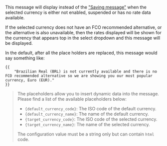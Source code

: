 This message will display instead of the <a href="#{{$group}}_{{$type}}_results_message" title="Saving message">"Saving message"</a> when the selected currency
is either not enabled, suspended or has no rate data available. 

If the selected currency does not have an FCO recommended alternative, or the alternative  is also unavailable, then the 
rates displayed will be shown for the currency that appears top in the select dropdown and this message will be displayed. 

In the default, after all the place holders are replaced, this message would say something like:

<pre><code class="language-none language-wrap">{{
    "Brazilian Real (BRL) is not currently available and there is no FCO recommended alternative so we are showing you our most popular currency, Euro (EUR)."
}}</code></pre>

<blockquote>
The placeholders allow you to insert dynamic data into the message. Please find a list of the available
placeholders below:

<ul class="list-disc ml-10">    
    <li><code>{default_currency_code}</code>: The ISO code of the default currency.</li>
    <li><code>{default_currency_name}</code>: The name of the default currency.</li>
    <li><code>{target_currency_code}</code>: The ISO code of the selected currency.</li>
    <li><code>{target_currency_name}</code>: The name of the selected currency.</li>
</ul>

The configuration value must be a string only but can contain `html` code.
</blockquote>
